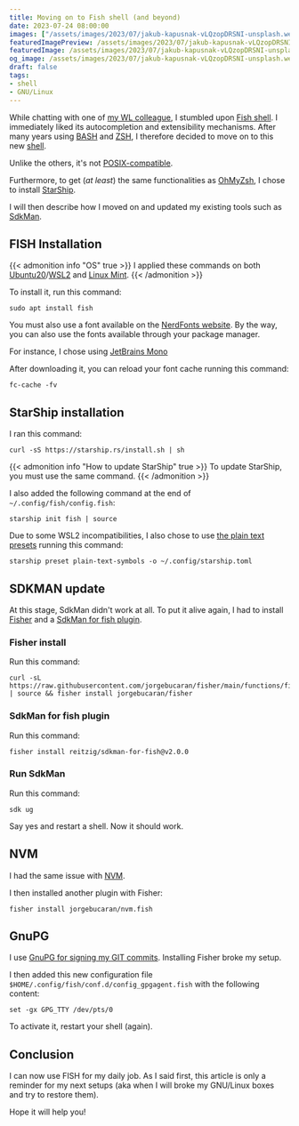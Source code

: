 ```yaml
---
title: Moving on to Fish shell (and beyond)
date: 2023-07-24 08:00:00
images: ["/assets/images/2023/07/jakub-kapusnak-vLQzopDRSNI-unsplash.webp"]
featuredImagePreview: /assets/images/2023/07/jakub-kapusnak-vLQzopDRSNI-unsplash.webp
featuredImage: /assets/images/2023/07/jakub-kapusnak-vLQzopDRSNI-unsplash.webp
og_image: /assets/images/2023/07/jakub-kapusnak-vLQzopDRSNI-unsplash.webp
draft: false
tags:
- shell
- GNU/Linux
---
```


While chatting with one of [my WL colleague](https://twitter.com/foxlegend), I stumbled upon [Fish shell](https://fishshell.com/). 
I immediately liked its autocompletion and extensibility mechanisms.
After many years using [BASH](https://www.gnu.org/software/bash/) and [ZSH](https://zsh.sourceforge.io/), I therefore decided to move on to this new [shell](https://en.wikipedia.org/wiki/Unix_shell).

Unlike the others, it's not [POSIX-compatible](https://fishshell.com/docs/current/fish_for_bash_users.html#fish-for-bash-users).

Furthermore, to get (_at least_) the same functionalities as [OhMyZsh](https://github.com/ohmyzsh/ohmyzsh), I chose to install [StarShip](https://starship.rs/).

I will then describe how I moved on and updated my existing tools such as [SdkMan](https://sdkman.io/).

## FISH Installation

{{< admonition info "OS" true >}}
I applied these commands on both [Ubuntu20](http://ubuntu.com/)/[WSL2](https://learn.microsoft.com/fr-fr/windows/wsl/install) and [Linux Mint](https://linuxmint.com/). 
{{< /admonition >}}

To install it, run this command:

```jshelllanguage
sudo apt install fish
```

You must also use a font available on the [NerdFonts website](https://www.nerdfonts.com/font-downloads). 
By the way, you can also use the fonts available through your package manager. 

For instance, I chose using [JetBrains Mono](https://github.com/ryanoasis/nerd-fonts/releases/download/v3.0.2/JetBrainsMono.zip) 

After downloading it, you can reload your font cache running this command:

```jshelllanguage
fc-cache -fv
```
## StarShip installation

I ran this command:
```jshelllanguage
curl -sS https://starship.rs/install.sh | sh
```

{{< admonition info "How to update StarShip" true >}}
To update StarShip, you must use the same command.
{{< /admonition >}}

I also added the following command at the end of ``~/.config/fish/config.fish``:

```shell
starship init fish | source
```
Due to some WSL2 incompatibilities, I also chose to use [the plain text presets](https://starship.rs/presets/plain-text.html) running this command:

```jshelllanguage
starship preset plain-text-symbols -o ~/.config/starship.toml
```

## SDKMAN update
At this stage, SdkMan didn't work at all. To put it alive again, I had to install [Fisher](https://github.com/jorgebucaran/fisher) and a [SdkMan for fish plugin](https://github.com/reitzig/sdkman-for-fish).

### Fisher install
Run this command:
```jshelllanguage
curl -sL https://raw.githubusercontent.com/jorgebucaran/fisher/main/functions/fisher.fish | source && fisher install jorgebucaran/fisher
```
### SdkMan for fish plugin
Run this command:
```jshelllanguage
fisher install reitzig/sdkman-for-fish@v2.0.0
```
### Run SdkMan 
Run this command:

```jshelllanguage
sdk ug
```
Say yes and restart a shell.
Now it should work.

## NVM
I had the same issue with [NVM](https://github.com/nvm-sh/nvm).

I then installed another plugin with Fisher:

```jshelllanguage
fisher install jorgebucaran/nvm.fish
```

## GnuPG 
I use [GnuPG for signing my GIT commits](https://blog.touret.info/2019/08/09/verifier-les-commit-git-avec-gpg/).
Installing Fisher broke my setup.

I then added this new configuration file ``$HOME/.config/fish/conf.d/config_gpgagent.fish`` with the following content:   

```jshelllanguage
set -gx GPG_TTY /dev/pts/0
```
To activate it, restart your shell (again).

## Conclusion
I can now use FISH for my daily job.
As I said first, this article is only a reminder for my next setups (aka when I will broke my GNU/Linux boxes and try to restore them).

Hope it will help you!